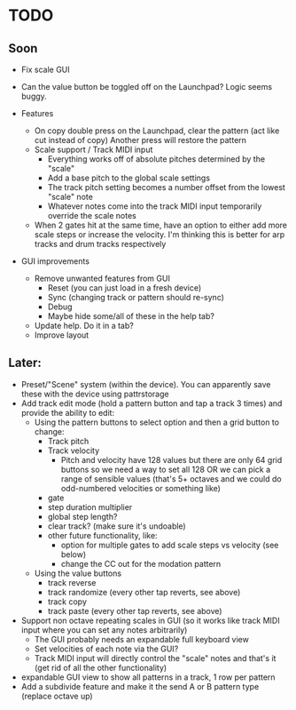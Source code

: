 # TODO

## Soon
- Fix scale GUI
- Can the value button be toggled off on the Launchpad? Logic seems buggy.

- Features
  - On copy double press on the Launchpad, clear the pattern (act like cut instead of copy)
    Another press will restore the pattern
  - Scale support / Track MIDI input
    - Everything works off of absolute pitches determined by the "scale"
    - Add a base pitch to the global scale settings
    - The track pitch setting becomes a number offset from the lowest "scale" note
    - Whatever notes come into the track MIDI input temporarily override the scale notes
  - When 2 gates hit at the same time, have an option to either add more scale steps or increase the velocity. I'm thinking this is better for arp tracks and drum tracks respectively
- GUI improvements
  - Remove unwanted features from GUI
    - Reset (you can just load in a fresh device)
    - Sync (changing track or pattern should re-sync)
    - Debug
    - Maybe hide some/all of these in the help tab?
  - Update help. Do it in a tab?
  - Improve layout

## Later:
- Preset/"Scene" system (within the device). You can apparently save these with the device using pattrstorage
- Add track edit mode (hold a pattern button and tap a track 3 times) and provide the ability to edit:
  - Using the pattern buttons to select option and then a grid button to change:
    - Track pitch
    - Track velocity
      - Pitch and velocity have 128 values but there are only 64 grid buttons so we need a way to set all 128 OR we can pick a range of sensible values (that's 5+ octaves and we could do odd-numbered velocities or something like)
    - gate
    - step duration multiplier
    - global step length?
    - clear track? (make sure it's undoable)
    - other future functionality, like:
      - option for multiple gates to add scale steps vs velocity (see below)
      - change the CC out for the modation pattern
  - Using the value buttons
    - track reverse
    - track randomize (every other tap reverts, see above)
    - track copy
    - track paste  (every other tap reverts, see above)
- Support non octave repeating scales in GUI (so it works like track MIDI input where you can set any notes arbitrarily)
  - The GUI probably needs an expandable full keyboard view
  - Set velocities of each note via the GUI?
  - Track MIDI input will directly control the "scale" notes and that's it (get rid of all the other functionality)
- expandable GUI view to show all patterns in a track, 1 row per pattern
- Add a subdivide feature and make it the send A or B pattern type (replace octave up)
